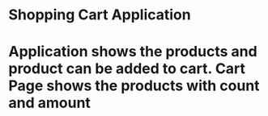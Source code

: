 # Shopping Cart Application
# Application shows the products and product can be added to cart. Cart Page shows the products with count and amount

